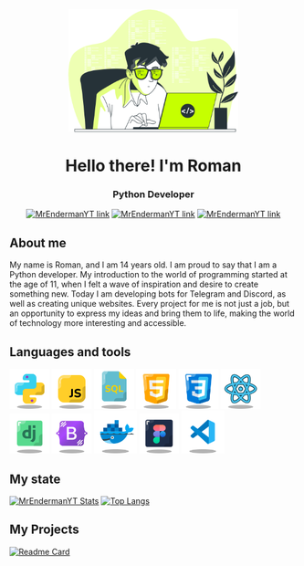 <div align="center">
<img weight="300" height="215" src="data/table.svg">
<h1>Hello there! I'm Roman</h1>
<h3>Python Developer</h3>

[![MrEndermanYT link](https://img.shields.io/badge/TELEGRAM-blue?style=for-the-badge&logo=telegram&logoColor=white)](https://t.me/MrEnderman_YT)
[![MrEndermanYT link](https://img.shields.io/badge/DISCORD-blue?style=for-the-badge&logo=discord&logoColor=white)](https://discordapp.com/users/839816191254331413/ )
[![MrEndermanYT link](https://img.shields.io/badge/LINKEDIN-blue?style=for-the-badge&logo=linkedin&logoColor=white)](https://github.com/MrEnderman-YT)
</div>
<div align="left">
<h2>About me</h2>
My name is Roman, and I am 14 years old. I am proud to say that I am a Python developer. My introduction to the world of programming started at the age of 11, when I felt a wave of inspiration and desire to create something new. Today I am developing bots for Telegram and Discord, as well as creating unique websites. Every project for me is not just a job, but an opportunity to express my ideas and bring them to life, making the world of technology more interesting and accessible.
 
<h2>Languages and tools</h2>

<img src="data/icon-python.svg" weight="70" height="70" title="Python"/>

<img src="data/icon-js.svg" weight="70" height="70" title="JavaScript"/>

<img src="data/icon-mysql.svg" weight="70" height="70" title="Mysql"/>

<img src="data/icon-html.svg" weight="70" height="70" title="HTML"/>

<img src="data/icon-css.svg" weight="70" height="70" title="CSS"/>

<img src="data/icon-react.svg" weight="70" height="70" title="React"/>
 
<img src="data/icon-django.svg" weight="70" height="70" title="Django"/>

<img src="data/icon-bootstrap.svg" weight="70" height="70" title="Bootstrap"/>

<img src="data/icon-docker.svg" weight="75" height="75" title="Docker"/>

<img src="data/icon-figma.svg" weight="70" height="70" title="Figma"/>

<img src="data/icon-vscode.svg" weight="75" height="75" title="VSCode"/>
          
<h2>My state</h2>
  
[![MrEndermanYT Stats](https://github-readme-stats.vercel.app/api?username=MrEnderman-YT&show_icons=true&theme=gotham&locale=en)](https://github.com/anuraghazra/github-readme-stats) [![Top Langs](https://github-readme-stats.vercel.app/api/top-langs/?username=MrEnderman-YT)](https://github.com/MrEnderman-YT&theme=gotham&theme=gotham)

<h2>My Projects</h2>

[![Readme Card](https://github-readme-stats.vercel.app/api/pin/?username=MrEnderman-YT&repo=Network-City-Helper&theme=gotham)](https://github.com/MrEnderman-YT/Network-City-Helper)
</div>

